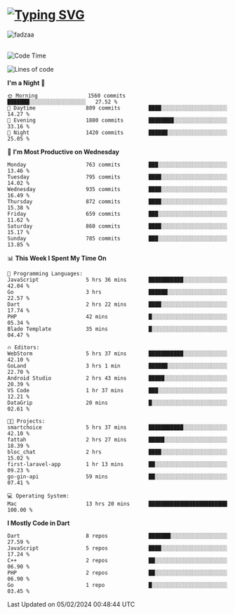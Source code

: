 
<h1 align="left"><a href="https://git.io/typing-svg"><img src="https://readme-typing-svg.demolab.com?font=Fira+Code&pause=1000&color=F7F7F7&random=false&width=600&lines=Hi+%F0%9F%91%8B%2C+I'm+Fattah+Anggit+Al+Dzakwan;Junior+Software+Developer+from+SMK+Raden+Umar+Said" alt="Typing SVG" /></a></h1>


<div align="left" display="flex"> 
  <img src="https://komarev.com/ghpvc/?username=fadzaa&label=Profile%20views&color=0e75b6&style=flat" alt="fadzaa" /> 
</div>

<br/>

<!--START_SECTION:waka-->
![Code Time](http://img.shields.io/badge/Code%20Time-315%20hrs%2032%20mins-blue)

![Lines of code](https://img.shields.io/badge/From%20Hello%20World%20I%27ve%20Written-949.0%20thousand%20lines%20of%20code-blue)

**I'm a Night 🦉** 

```text
🌞 Morning                1560 commits        ███████░░░░░░░░░░░░░░░░░░   27.52 % 
🌆 Daytime                809 commits         ████░░░░░░░░░░░░░░░░░░░░░   14.27 % 
🌃 Evening                1880 commits        ████████░░░░░░░░░░░░░░░░░   33.16 % 
🌙 Night                  1420 commits        ██████░░░░░░░░░░░░░░░░░░░   25.05 % 
```
📅 **I'm Most Productive on Wednesday** 

```text
Monday                   763 commits         ███░░░░░░░░░░░░░░░░░░░░░░   13.46 % 
Tuesday                  795 commits         ████░░░░░░░░░░░░░░░░░░░░░   14.02 % 
Wednesday                935 commits         ████░░░░░░░░░░░░░░░░░░░░░   16.49 % 
Thursday                 872 commits         ████░░░░░░░░░░░░░░░░░░░░░   15.38 % 
Friday                   659 commits         ███░░░░░░░░░░░░░░░░░░░░░░   11.62 % 
Saturday                 860 commits         ████░░░░░░░░░░░░░░░░░░░░░   15.17 % 
Sunday                   785 commits         ███░░░░░░░░░░░░░░░░░░░░░░   13.85 % 
```


📊 **This Week I Spent My Time On** 

```text
💬 Programming Languages: 
JavaScript               5 hrs 36 mins       ███████████░░░░░░░░░░░░░░   42.04 % 
Go                       3 hrs               ██████░░░░░░░░░░░░░░░░░░░   22.57 % 
Dart                     2 hrs 22 mins       ████░░░░░░░░░░░░░░░░░░░░░   17.74 % 
PHP                      42 mins             █░░░░░░░░░░░░░░░░░░░░░░░░   05.34 % 
Blade Template           35 mins             █░░░░░░░░░░░░░░░░░░░░░░░░   04.47 % 

🔥 Editors: 
WebStorm                 5 hrs 37 mins       ███████████░░░░░░░░░░░░░░   42.10 % 
GoLand                   3 hrs 1 min         ██████░░░░░░░░░░░░░░░░░░░   22.70 % 
Android Studio           2 hrs 43 mins       █████░░░░░░░░░░░░░░░░░░░░   20.39 % 
VS Code                  1 hr 37 mins        ███░░░░░░░░░░░░░░░░░░░░░░   12.21 % 
DataGrip                 20 mins             █░░░░░░░░░░░░░░░░░░░░░░░░   02.61 % 

🐱‍💻 Projects: 
smartchoice              5 hrs 37 mins       ███████████░░░░░░░░░░░░░░   42.10 % 
fattah                   2 hrs 27 mins       █████░░░░░░░░░░░░░░░░░░░░   18.39 % 
bloc_chat                2 hrs               ████░░░░░░░░░░░░░░░░░░░░░   15.02 % 
first-laravel-app        1 hr 13 mins        ██░░░░░░░░░░░░░░░░░░░░░░░   09.23 % 
go-gin-api               59 mins             ██░░░░░░░░░░░░░░░░░░░░░░░   07.41 % 

💻 Operating System: 
Mac                      13 hrs 20 mins      █████████████████████████   100.00 % 
```

**I Mostly Code in Dart** 

```text
Dart                     8 repos             ███████░░░░░░░░░░░░░░░░░░   27.59 % 
JavaScript               5 repos             ████░░░░░░░░░░░░░░░░░░░░░   17.24 % 
C++                      2 repos             ██░░░░░░░░░░░░░░░░░░░░░░░   06.90 % 
PHP                      2 repos             ██░░░░░░░░░░░░░░░░░░░░░░░   06.90 % 
Go                       1 repo              █░░░░░░░░░░░░░░░░░░░░░░░░   03.45 % 
```




 Last Updated on 05/02/2024 00:48:44 UTC
<!--END_SECTION:waka-->
